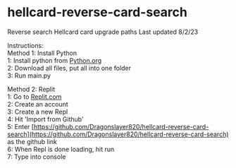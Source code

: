 # hellcard-reverse-card-search
Reverse search Hellcard card upgrade paths
Last updated 8/2/23

Instructions:  
Method 1: Install Python  
1: Install python from [Python.org](https://www.python.org)  
2: Download all files, put all into one folder  
3: Run main.py  

Method 2: Replit  
1: Go to [Replit.com](https://replit.com/~)  
2: Create an account  
3: Create a new Repl  
4: Hit 'Import from Github'  
5: Enter [https://github.com/Dragonslayer820/hellcard-reverse-card-search](https://github.com/Dragonslayer820/hellcard-reverse-card-search) as the github link  
6: When Repl is done loading, hit run  
7: Type into console  
